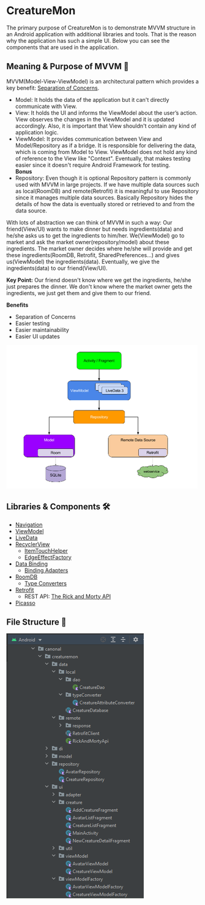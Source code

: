 # CreatureMon

The primary  purpose of CreatureMon is to demonstrate MVVM structure in an Android application with additional libraries and tools. 
That is the reason  why the application has such a simple UI. Below you can see the components that are used in the application.

## Meaning & Purpose of MVVM :dart:

MVVM(Model-View-ViewModel) is an architectural pattern which provides a key benefit: [Separation of Concerns](https://en.wikipedia.org/wiki/Separation_of_concerns).
 - Model: It holds the data of the application but it can't directly communicate with View. 
 - View: It holds the UI and informs the ViewModel about the user’s action. View observes the changes in the ViewModel and it is updated accordingly. Also,
 it is important that View shouldn't contain any kind of application logic.
 - ViewModel: It provides communication between View and Model/Repository as if a bridge. It is responsible for delivering the data, which is coming from Model to View. 
 ViewModel does not hold any kind of reference to the View like "Context". Eventually, that makes testing easier since it doesn't require Android Framework for testing.  
 **Bonus**  
 - Repository: Even though it is optional Repository pattern is commonly used with MVVM in large projects. If we have multiple data sources such as local(RoomDB) and 
 remote(Retrofit) it is meaningful to use Repository since it manages multiple data sources. Basically Repository hides the details of how the data is eventually 
 stored or retrieved to and from the data source.  
 
 With lots of abstraction we can think of MVVM in such a way: Our friend(View/UI) wants to make dinner but needs ingredients(data) and he/she asks us to get the ingredients to him/her.
 We(ViewModel) go to market and ask the market owner(repository/model) about these ingredients. The market owner decides where he/she will provide and get these ingredients(RoomDB, 
 Retrofit, SharedPreferences...) and gives us(ViewModel) the ingredients(data). Eventually, we give the ingredients(data) to our friend(View/UI).  
 
 **Key Point:** Our friend doesn't know where we get the ingredients, he/she just prepares the dinner. We don't know where the market owner gets the ingredients, 
 we just get them and give them to our friend.
 
 **Benefits**
  - Separation of Concerns
  - Easier testing
  - Easier maintainability
  - Easier UI updates
 
<img src="/readme_images/mvvm_structure.jpg" width="500" height="375">

## Libraries & Components :hammer_and_wrench:

- [Navigation](https://developer.android.com/topic/libraries/architecture/navigation/)
- [ViewModel](https://developer.android.com/topic/libraries/architecture/viewmodel)
- [LiveData](https://developer.android.com/topic/libraries/architecture/livedata)
- [RecyclerView](https://developer.android.com/guide/topics/ui/layout/recyclerview)
  - [ItemTouchHelper](https://developer.android.com/reference/androidx/recyclerview/widget/ItemTouchHelper)
  - [EdgeEffectFactory](https://developer.android.com/reference/androidx/recyclerview/widget/RecyclerView.EdgeEffectFactory)
- [Data Binding](https://developer.android.com/topic/libraries/data-binding)
  - [Binding Adapters](https://developer.android.com/topic/libraries/data-binding/binding-adapters)
- [RoomDB](https://developer.android.com/training/data-storage/room)
  - [Type Converters](https://developer.android.com/training/data-storage/room/referencing-data)
- [Retrofit](https://square.github.io/retrofit/)
  - REST API: [The Rick and Morty API](https://rickandmortyapi.com)
- [Picasso](https://square.github.io/picasso/)

## File Structure :open_file_folder:

![file_structure](/readme_images/file_structure.png)





